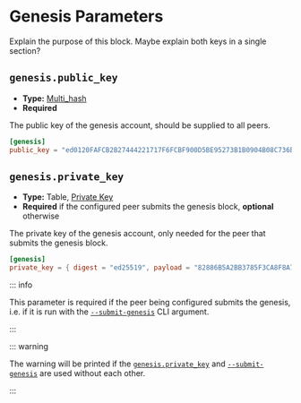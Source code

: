 # Genesis Parameters

Explain the purpose of this block. Maybe explain both keys in a single
section?

## `genesis.public_key`

- **Type:** [Multi_hash](glossary#type-multi-hash)
- **Required**

The public key of the genesis account, should be supplied to all peers.

```toml
[genesis]
public_key = "ed0120FAFCB2B27444221717F6FCBF900D5BE95273B1B0904B08C736B32A19F16AC1F9"
```


## `genesis.private_key`

- **Type:** Table, [Private Key](glossary#type-private-key)
- **Required** if the configured peer submits the genesis block, **optional** otherwise

The private key of the genesis account, only needed for the peer that
submits the genesis block.


```toml
[genesis]
private_key = { digest = "ed25519", payload = "82886B5A2BB3785F3CA8F8A78F60EA9DB62F939937B1CFA8407316EF07909A8D236808A6D4C12C91CA19E54686C2B8F5F3A786278E3824B4571EF234DEC8683B" }
```


::: info

This parameter is required if the peer being configured submits the
genesis, i.e. if it is run with the [`--submit-genesis`](../cli#submit-genesis)
 CLI argument.

:::

::: warning



The warning will be printed if the
[`genesis.private_key`](#genesis-private-key) and
[`--submit-genesis`](../cli#submit-genesis) are used without each other.

:::
